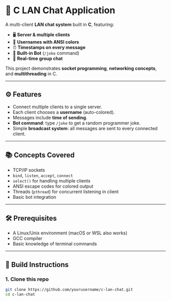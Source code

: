 # 💬 C LAN Chat Application

A multi-client **LAN chat system** built in **C**, featuring:

- 🖥️ **Server & multiple clients**
- 👤 **Usernames with ANSI colors**
- ⏰ **Timestamps on every message**
- 🤖 **Built-in Bot** (`/joke` command)
- 🔄 **Real-time group chat**

This project demonstrates **socket programming**, **networking concepts**, and **multithreading** in C.

---

## ⚙️ Features
- Connect multiple clients to a single server.
- Each client chooses a **username** (auto-colored).
- Messages include **time of sending**.
- **Bot command**: type `/joke` to get a random programmer joke.
- Simple **broadcast system**: all messages are sent to every connected client.

---

## 📚 Concepts Covered
- TCP/IP sockets
- `bind`, `listen`, `accept`, `connect`
- `select()` for handling multiple clients
- ANSI escape codes for colored output
- Threads (`pthread`) for concurrent listening in client
- Basic bot integration

---

## 🛠️ Prerequisites
- A Linux/Unix environment (macOS or WSL also works)
- GCC compiler
- Basic knowledge of terminal commands

---

## 🔨 Build Instructions

### 1. Clone this repo
```bash
git clone https://github.com/yourusername/c-lan-chat.git
cd c-lan-chat
